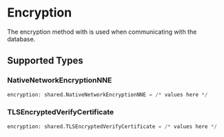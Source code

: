 # Encryption

The encryption method with is used when communicating with the database.


## Supported Types

### NativeNetworkEncryptionNNE

```python
encryption: shared.NativeNetworkEncryptionNNE = /* values here */
```

### TLSEncryptedVerifyCertificate

```python
encryption: shared.TLSEncryptedVerifyCertificate = /* values here */
```

